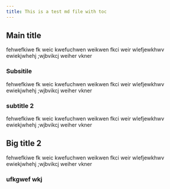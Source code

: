```yaml
---
title: This is a test md file with toc
---
```




## Main title

fehwefkiwe fk weic kwefuchwen weikwen fkci weir
wlefjewkhwv ewiekjwhehj
;wjbvikcj weiher vkner 

### Subsitile


fehwefkiwe fk weic kwefuchwen weikwen fkci weir
wlefjewkhwv ewiekjwhehj
;wjbvikcj weiher vkner 

### subtitle 2


fehwefkiwe fk weic kwefuchwen weikwen fkci weir
wlefjewkhwv ewiekjwhehj
;wjbvikcj weiher vkner 

## Big title 2


fehwefkiwe fk weic kwefuchwen weikwen fkci weir
wlefjewkhwv ewiekjwhehj
;wjbvikcj weiher vkner 

### ufkgwef wkj 

